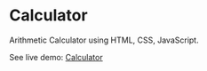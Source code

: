 # Calculator
Arithmetic Calculator using HTML, CSS, JavaScript.
<p>See live demo: <a href="[https://www.w3schools.com/](https://maaaaarvin.github.io/Calculator/)https://maaaaarvin.github.io/Calculator/">Calculator</a></p>
